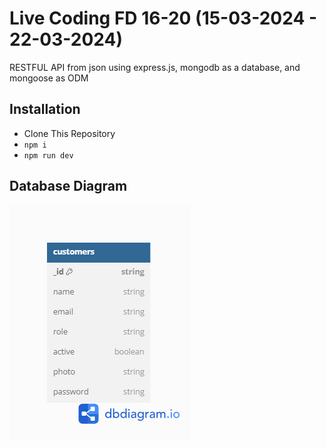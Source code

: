 # Live Coding FD 16-20 (15-03-2024 - 22-03-2024)

RESTFUL API from json using express.js, mongodb as a database, and mongoose as ODM

## Installation

- Clone This Repository
- `npm i`
- `npm run dev`

## Database Diagram

![Database Diagram](./data/db-diagram-update.png)
